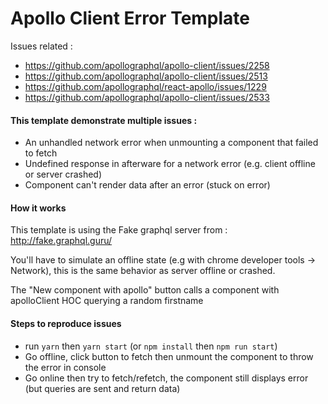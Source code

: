 # Apollo Client Error Template

Issues related :
- https://github.com/apollographql/apollo-client/issues/2258
- https://github.com/apollographql/apollo-client/issues/2513
- https://github.com/apollographql/react-apollo/issues/1229
- https://github.com/apollographql/apollo-client/issues/2533

#### This template demonstrate multiple issues :

- An unhandled network error when unmounting a component that failed to fetch
- Undefined response in afterware for a network error (e.g. client offline or server crashed)
- Component can't render data after an error (stuck on error)

#### How it works

This template is using the Fake graphql server from : http://fake.graphql.guru/

You'll have to simulate an offline state (e.g with chrome developer tools -> Network), this is the same behavior as server offline or crashed.

The "New component with apollo" button calls a component with apolloClient HOC querying a random firstname

#### Steps to reproduce issues

- run `yarn` then `yarn start` (or `npm install` then `npm run start`)
- Go offline, click button to fetch then unmount the component to throw the error in console
- Go online then try to fetch/refetch, the component still displays error (but queries are sent and return data)
